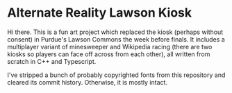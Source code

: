 # Alternate Reality Lawson Kiosk

Hi there. This is a fun art project which replaced the kiosk (perhaps without consent) in Purdue's Lawson Commons the week before finals. It includes a multiplayer variant of minesweeper and Wikipedia racing (there are two kiosks so players can face off across from each other), all written from scratch in C++ and Typescript.

I've stripped a bunch of probably copyrighted fonts from this repository and cleared its commit history. Otherwise, it is mostly intact.
